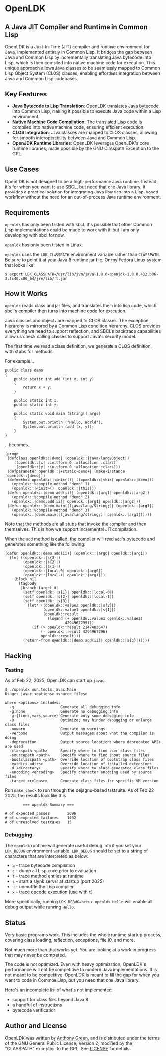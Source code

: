 # OpenLDK
## A Java JIT Compiler and Runtime in Common Lisp

OpenLDK is a Just-In-Time (JIT) compiler and runtime environment for
Java, implemented entirely in Common Lisp. It bridges the gap between
Java and Common Lisp by incrementally translating Java bytecode into
Lisp, which is then compiled into native machine code for
execution. This unique approach allows Java classes to be seamlessly
mapped to Common Lisp Object System (CLOS) classes, enabling
effortless integration between Java and Common Lisp codebases.

## Key Features

- **Java Bytecode to Lisp Translation**: OpenLDK translates Java bytecode into Common Lisp, making it possible to execute Java code within a Lisp environment.
- **Native Machine Code Compilation**: The translated Lisp code is compiled into native machine code, ensuring efficient execution.
- **CLOS Integration**: Java classes are mapped to CLOS classes, allowing for smooth interoperability between Java and Common Lisp.
- **OpenJDK Runtime Libraries**: OpenLDK leverages OpenJDK's core runtime libraries, made possible by the GNU Classpath Exception to the GPL.

## Use Cases

OpenLDK is not designed to be a high-performance Java
runtime. Instead, it's for when you want to use SBCL, but need that
one Java library. It provides a practical solution for integrating
Java libraries into a Lisp-based workflow without the need for an
out-of-process Java runtime environment.

## Requirements

`openldk` has only been tested with sbcl.  It's possible that other
Common Lisp implementations could be made to work with it, but I am
only developing with sbcl for now.

`openldk` has only been tested in Linux.

`openldk` uses the `LDK_CLASSPATH` environment variable rather than
`CLASSPATH`.  Be sure to point it at your Java 8 runtime jar file.  On
my Fedora Linux system that looks like:
```
$ export LDK_CLASSPATH=/usr/lib/jvm/java-1.8.0-openjdk-1.8.0.432.b06-3.fc40.x86_64/jre/lib/rt.jar
```

## How it Works

`openldk` reads class and jar files, and translates them into lisp
code, which sbcl's compiler then turns into machine code for
execution.

Java classes and objects are mapped to CLOS classes.  The exception
hierarchy is mirrored by a Common Lisp condition hierarchy.  CLOS
provides everything we need to support reflection, and SBCL's
backtrace capabilities allow us check calling classes to support
Java's security model.

The first time we read a class definition, we generate a CLOS
definition, with stubs for methods.

For example...

```
public class demo
{
    public static int add (int x, int y)
    {
        return x + y;
    }

    public static int x;
    public static int y;

    public static void main (String[] args)
    {
        System.out.println ("Hello, World");
        System.out.println (add (x, y));
    }
}
```

...becomes...

```
(progn
 (defclass openldk::|demo| (openldk::|java/lang/Object|)
    ((openldk::|x| :initform 0 :allocation :class)
     (openldk::|y| :initform 0 :allocation :class)))
 (defparameter openldk::|+static-demo+| (make-instance 'openldk::|demo|))
 (defmethod openldk::|<init>()| ((openldk::|this| openldk::|demo|))
   (openldk::%compile-method "demo" 1)
   (openldk::|<init>()| openldk::|this|))
 (defun openldk::|demo.add(ii)| (openldk::|arg1| openldk::|arg2|)
   (openldk::%compile-method "demo" 2)
   (openldk::|demo.add(ii)| openldk::|arg1| openldk::|arg2|))
 (defun openldk::|demo.main([ljava/lang/String;)| (openldk::|arg1|)
   (openldk::%compile-method "demo" 3)
   (openldk::|demo.main([ljava/lang/string;)| openldk::|arg1|)))))
```

Note that the methods are all stubs that invoke the compiler and then
themselves.  This is how we support incremental JIT compilation.

When the `add` method is called, the compiler will read `add`'s
bytecode and generates something like the following:

```
(defun openldk::|demo.add(ii)| (openldk::|arg0| openldk::|arg1|)
  (let ((openldk::|s{3}|)
        (openldk::|s{2}|)
        (openldk::|s{1}|)
        (openldk::|local-0| openldk::|arg0|)
        (openldk::|local-1| openldk::|arg1|))
    (block nil
      (tagbody
       |branch-target-0|
        (setf openldk::|s{1}| openldk::|local-0|)
        (setf openldk::|s{2}| openldk::|local-1|)
        (setf openldk::|s{3}|
          (let* ((openldk::value2 openldk::|s{2}|)
                 (openldk::value1 openldk::|s{1}|)
                 (openldk::result
                   (logand (+ openldk::value1 openldk::value2)
                           4294967295)))
            (if (> openldk::result 2147483647)
                (- openldk::result 4294967296)
                openldk::result)))
        (return-from openldk::|demo.add(ii)| openldk::|s{3}|)))))
```

## Hacking

### Testing

As of Feb 22, 2025, OpenLDK can start up `javac`.

```
$ ./openldk sun.tools.javac.Main
Usage: javac <options> <source files>

where <options> includes:
  -g                     Generate all debugging info
  -g:none                Generate no debugging info
  -g:{lines,vars,source} Generate only some debugging info
  -O                     Optimize; may hinder debugging or enlarge class files
  -nowarn                Generate no warnings
  -verbose               Output messages about what the compiler is doing
  -deprecation           Output source locations where deprecated APIs are used
  -classpath <path>      Specify where to find user class files
  -sourcepath <path>     Specify where to find input source files
  -bootclasspath <path>  Override location of bootstrap class files
  -extdirs <dirs>        Override location of installed extensions
  -d <directory>         Specify where to place generated class files
  -encoding <encoding>   Specify character encoding used by source files
  -target <release>      Generate class files for specific VM version
```

Run `make check` to run through the dejagnu-based testsuite.
As of Feb 22 2025, the results look like this
```
		=== openldk Summary ===

# of expected passes		2096
# of unexpected failures	1432
# of unresolved testcases	15
```

### Debugging

The `openldk` runtime will generate useful debug info if you set your
`LDK_DEBUG` environment variable.  `LDK_DEBUG` should be set to a
string of characters that are interpreted as below:

- `b` - trace bytecode compilation
- `c` - dump all Lisp code prior to evaluation
- `t` - trace method entries at runtime
- `s` - start a slynk server at startup (port 2025)
- `u` - unmuffle the Lisp compiler
- `x` - trace opcode execution (use with `t`)

More specifically, running `LDK_DEBUG=bctux openldk Hello` will enable
all debug output while running `Hello`.

## Status

Very basic programs work.  This includes the whole runtime startup
process, covering class loading, reflection, exceptions, file IO, and
more.

Not much more than that works yet.  You are looking at a work in
progress that may never be completed.

The code is not optimized.  Even with heavy optimization, OpenLDK's
performance will not be competitive to modern Java implementations.
It is not meant to be competitive.  OpenLDK is meant to fill the gap
for when you want to code in Common Lisp, but you need that one Java
library.

Here's an incomplete list of what's not implemented:
- support for class files beyond Java 8
- a handful of instructions
- bytecode verification

Author and License
-------------------

OpenLDK was written by [Anthony
Green](https://github.com/atgreen), and is distributed under the terms
of the GNU General Public License, Version 2, modified by the
"CLASSPATH" exception to the GPL.  See
[LICENSE](https://github.com/atgreen/OpenLDK/blob/main/LICENSE)
for details.
